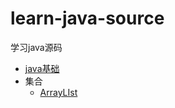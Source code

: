 # learn-java-source
学习java源码



- [java基础](docs/java基础.md)
- 集合
  - [ArrayLIst](docs/集合/ArrayList.md)

